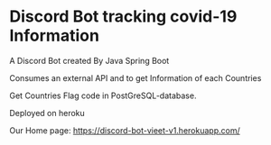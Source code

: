 # Discord Bot tracking covid-19 Information
A Discord Bot created By Java Spring Boot

Consumes an external API and to get Information of each Countries

Get Countries Flag code in PostGreSQL-database.

Deployed on heroku

Our Home page:
https://discord-bot-vieet-v1.herokuapp.com/
